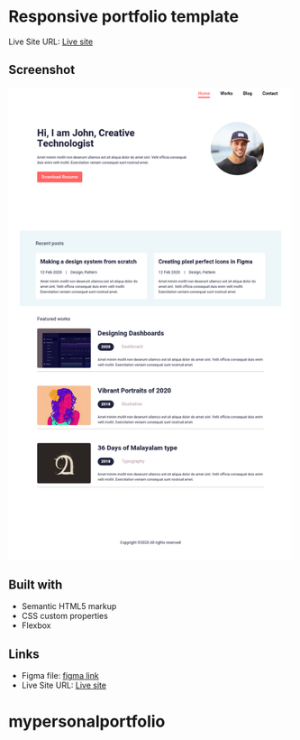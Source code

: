 # Responsive portfolio template

Live Site URL: [Live site](https://samankassou.github.io/responsive-porfolio/)

## Screenshot

![](./preview.png)

## Built with

- Semantic HTML5 markup
- CSS custom properties
- Flexbox

## Links

- Figma file: [figma link](<https://figma.com/file/wrhMHp14aCCLA5TTxv3Qof/Portfolio-UI---Web-%26-Mobile-(Community)?node-id=6%3A52>)
- Live Site URL: [Live site](https://samankassou.github.io/responsive-porfolio/)
# mypersonalportfolio
